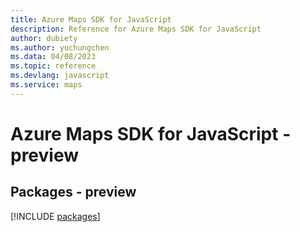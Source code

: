 ```yaml
---
title: Azure Maps SDK for JavaScript
description: Reference for Azure Maps SDK for JavaScript
author: dubiety
ms.author: yuchungchen
ms.data: 04/08/2023
ms.topic: reference
ms.devlang: javascript
ms.service: maps
---
```

# Azure Maps SDK for JavaScript - preview
## Packages - preview
[!INCLUDE [packages](maps-index.md)]